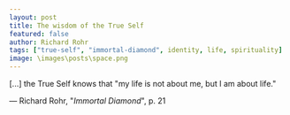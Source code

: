 ```yaml
---
layout: post
title: The wisdom of the True Self
featured: false
author: Richard Rohr
tags: ["true-self", "immortal-diamond", identity, life, spirituality]
image: \images\posts\space.png
---
```


[...] the True Self knows that "my life is not about me, but I am about life."

― Richard Rohr, "_Immortal Diamond_", p. 21